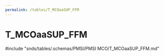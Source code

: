 ```yaml
---
permalink: /tables/T_MCOaaSUP_FFM
---
```

# T\_MCOaaSUP\_FFM
<!-- SPDX-License-Identifier: MPL-2.0 -->

<!-- ATTENTION : Ne pas supprimer ou modifier la ligne ci-dessous -->
#include "snds/tables/.schemas/PMSI/PMSI MCO/T_MCOaaSUP_FFM.md"
<!-- ATTENTION : Ne pas supprimer ou modifier la ligne ci-dessus -->
